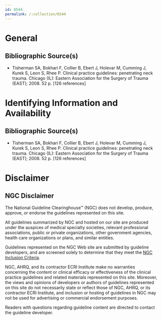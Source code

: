 ```yaml
---
id: 6544
permalink: /:collection/6544
---
```


# General

## Bibliographic Source(s)

- Tisherman SA, Bokhari F, Collier B, Ebert J, Holevar M, Cumming J, Kurek S, Leon S, Rhee P. Clinical practice guidelines: penetrating neck trauma. Chicago (IL): Eastern Association for the Surgery of Trauma (EAST); 2008. 52 p. [126 references]

# Identifying Information and Availability

## Bibliographic Source(s)

- Tisherman SA, Bokhari F, Collier B, Ebert J, Holevar M, Cumming J, Kurek S, Leon S, Rhee P. Clinical practice guidelines: penetrating neck trauma. Chicago (IL): Eastern Association for the Surgery of Trauma (EAST); 2008. 52 p. [126 references]

# Disclaimer

## NGC Disclaimer

The National Guideline Clearinghouse™ (NGC) does not develop, produce, approve, or endorse the guidelines represented on this site.

All guidelines summarized by NGC and hosted on our site are produced under the auspices of medical specialty societies, relevant professional associations, public or private organizations, other government agencies, health care organizations or plans, and similar entities.

Guidelines represented on the NGC Web site are submitted by guideline developers, and are screened solely to determine that they meet the [NGC Inclusion Criteria](/help-and-about/summaries/inclusion-criteria).

NGC, AHRQ, and its contractor ECRI Institute make no warranties concerning the content or clinical efficacy or effectiveness of the clinical practice guidelines and related materials represented on this site. Moreover, the views and opinions of developers or authors of guidelines represented on this site do not necessarily state or reflect those of NGC, AHRQ, or its contractor ECRI Institute, and inclusion or hosting of guidelines in NGC may not be used for advertising or commercial endorsement purposes.

Readers with questions regarding guideline content are directed to contact the guideline developer.

